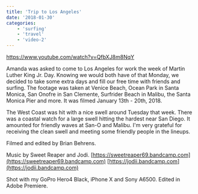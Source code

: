 ```yaml
---
title: 'Trip to Los Angeles'
date: '2018-01-30'
categories:
    - 'surfing'
    - 'travel'
    - 'video-2'
---
```


https://www.youtube.com/watch?v=QfbXJ8m8NqY

Amanda was asked to come to Los Angeles for work the week of Martin Luther King Jr. Day. Knowing we would both have of that Monday, we decided to take some extra days and fill our free time with friends and surfing. The footage was taken at Venice Beach, Ocean Park in Santa Monica, San Onofre in San Clemente, Surfrider Beach in Malibu, the Santa Monica Pier and more. It was filmed January 13th - 20th, 2018.

The West Coast was hit with a nice swell around Tuesday that week. There was a coastal watch for a large swell hitting the hardest near San Diego. It amounted for friendly waves at San-O and Malibu. I'm very grateful for receiving the clean swell and meeting some friendly people in the lineups.

Filmed and edited by Brian Behrens.

Music by Sweet Reaper and Jodi. [https://sweetreaper69.bandcamp.com](https://sweetreaper69.bandcamp.com) [https://jodii.bandcamp.com](https://jodii.bandcamp.com)

Shot with my GoPro Hero4 Black, iPhone X and Sony A6500. Edited in Adobe Premiere.
